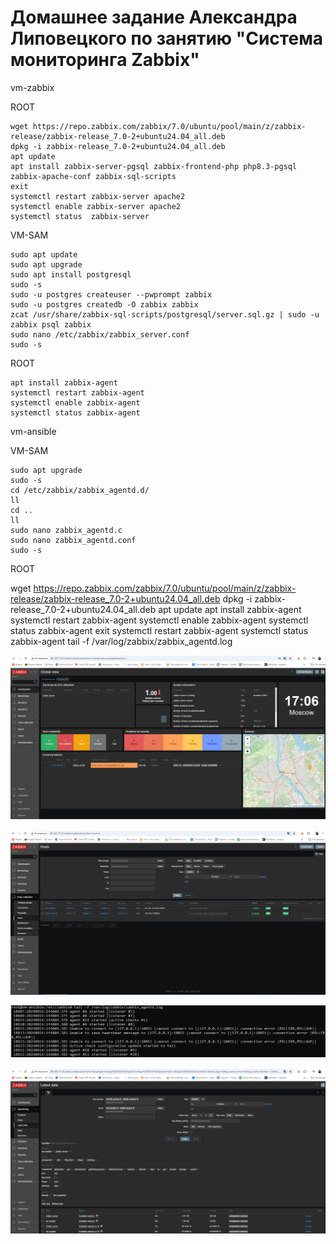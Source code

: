 # Домашнее задание Александра Липовецкого по занятию "Система мониторинга Zabbix"

vm-zabbix

ROOT

    wget https://repo.zabbix.com/zabbix/7.0/ubuntu/pool/main/z/zabbix-release/zabbix-release_7.0-2+ubuntu24.04_all.deb
    dpkg -i zabbix-release_7.0-2+ubuntu24.04_all.deb
    apt update
    apt install zabbix-server-pgsql zabbix-frontend-php php8.3-pgsql zabbix-apache-conf zabbix-sql-scripts
    exit
    systemctl restart zabbix-server apache2
    systemctl enable zabbix-server apache2
    systemctl status  zabbix-server

VM-SAM

    sudo apt update
    sudo apt upgrade
    sudo apt install postgresql
    sudo -s
    sudo -u postgres createuser --pwprompt zabbix
    sudo -u postgres createdb -O zabbix zabbix
    zcat /usr/share/zabbix-sql-scripts/postgresql/server.sql.gz | sudo -u zabbix psql zabbix
    sudo nano /etc/zabbix/zabbix_server.conf
    sudo -s
    
ROOT

    apt install zabbix-agent
    systemctl restart zabbix-agent
    systemctl enable zabbix-agent
    systemctl status zabbix-agent
    
vm-ansible

VM-SAM

    sudo apt upgrade
    sudo -s
    cd /etc/zabbix/zabbix_agentd.d/
    ll
    cd ..
    ll
    sudo nano zabbix_agentd.c
    sudo nano zabbix_agentd.conf
    sudo -s
    
ROOT

wget https://repo.zabbix.com/zabbix/7.0/ubuntu/pool/main/z/zabbix-release/zabbix-release_7.0-2+ubuntu24.04_all.deb
dpkg -i zabbix-release_7.0-2+ubuntu24.04_all.deb
apt update
apt install zabbix-agent
systemctl restart zabbix-agent
systemctl enable zabbix-agent
systemctl status zabbix-agent
exit
systemctl restart zabbix-agent
systemctl status zabbix-agent
tail -f /var/log/zabbix/zabbix_agentd.log    



![Авторизация в админке](https://github.com/AleksandrLipovetskiy/zabbix_hw/blob/main/Авторизация_в_админке.png)

![Configuration > Hosts](https://github.com/AleksandrLipovetskiy/zabbix_hw/blob/main/Configuration_Hosts.png)

![Лог zabbix agent](https://github.com/AleksandrLipovetskiy/zabbix_hw/blob/main/Log_zabbix_agent.png)

![Monitoring > Latest data](https://github.com/AleksandrLipovetskiy/zabbix_hw/blob/main/Monitoring_Latest_data.png)






  
